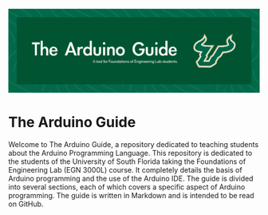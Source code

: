 ![The Arduino Guide Header](./docs/images/the_arduino_guide.png)

# The Arduino Guide

Welcome to The Arduino Guide, a repository dedicated to teaching students about the Arduino Programming Language. This repository is dedicated to the students of the University of South Florida taking the Foundations of Engineering Lab (EGN 3000L) course. It completely details the basis of Arduino programming and the use of the Arduino IDE. The guide is divided into several sections, each of which covers a specific aspect of Arduino programming. The guide is written in Markdown and is intended to be read on GitHub.
